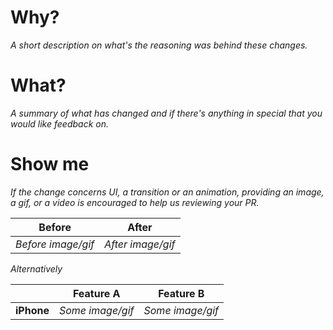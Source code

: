 # Why?

_A short description on what's the reasoning was behind these changes._

# What?

_A summary of what has changed and if there's anything in special that you would like feedback on._

# Show me

_If the change concerns UI, a transition or an animation, providing an image, a gif, or a video is encouraged to help us reviewing your PR._

| Before | After |
| --- | --- |
| _Before image/gif_ | _After image/gif_ |

_Alternatively_

| | Feature A | Feature B |
| --- | --- | --- |
| **iPhone** | _Some image/gif_ | _Some image/gif_ |
